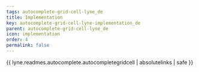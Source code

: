 ```yaml
---
tags: autocomplete-grid-cell-lyne_de
title: Implementation
key: autocomplete-grid-cell-lyne-implementation_de
parent: autocomplete-grid-cell-lyne_de
icon: implementation
order: 4
permalink: false  
---
```

{{ lyne.readmes.autocomplete.autocompletegridcell | absolutelinks | safe }}


